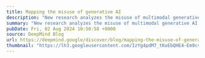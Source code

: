 ```yaml
---
title: Mapping the misuse of generative AI
description: "New research analyzes the misuse of multimodal generative AI today, in order to help build safer and more responsible technologies."
summary: "New research analyzes the misuse of multimodal generative AI today, in order to help build safer and more responsible technologies."
pubDate: Fri, 02 Aug 2024 10:50:58 +0000
source: DeepMind Blog
url: https://deepmind.google/discover/blog/mapping-the-misuse-of-generative-ai/
thumbnail: "https://lh3.googleusercontent.com/IzYg4pdM7_tKoEbQHE4-Em9cvFxbx2Aq4_YOQdLr6VK754c8-bJRW9LWMf1_nUraA5BfNcBjAjpIjcfF1M_qQviR8b7qyRnAiUzapq3LKVbTpoJ8Cw=w1200-h630-n-nu"
---
```



